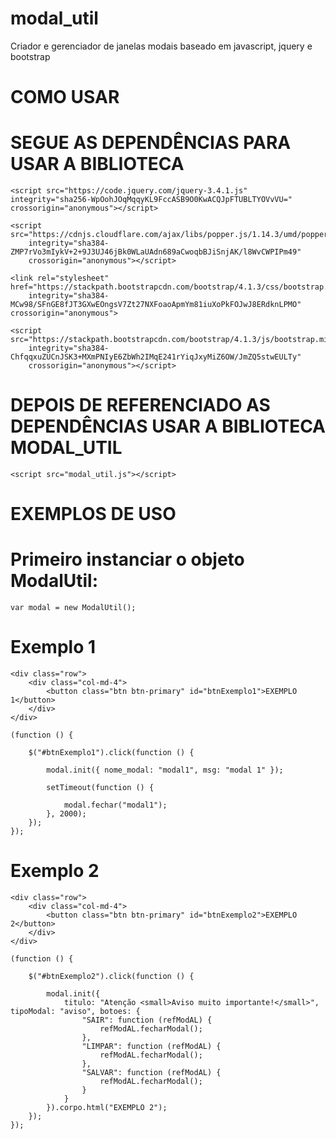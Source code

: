 # modal_util
Criador e gerenciador de janelas modais baseado em javascript, jquery e bootstrap

# COMO USAR

# SEGUE AS DEPENDÊNCIAS PARA USAR A BIBLIOTECA

    <script src="https://code.jquery.com/jquery-3.4.1.js" integrity="sha256-WpOohJOqMqqyKL9FccASB9O0KwACQJpFTUBLTYOVvVU=" crossorigin="anonymous"></script> 
		
	<script src="https://cdnjs.cloudflare.com/ajax/libs/popper.js/1.14.3/umd/popper.min.js"
		integrity="sha384-ZMP7rVo3mIykV+2+9J3UJ46jBk0WLaUAdn689aCwoqbBJiSnjAK/l8WvCWPIPm49"
		crossorigin="anonymous"></script>

	<link rel="stylesheet" href="https://stackpath.bootstrapcdn.com/bootstrap/4.1.3/css/bootstrap.min.css"
		integrity="sha384-MCw98/SFnGE8fJT3GXwEOngsV7Zt27NXFoaoApmYm81iuXoPkFOJwJ8ERdknLPMO" crossorigin="anonymous">

	<script src="https://stackpath.bootstrapcdn.com/bootstrap/4.1.3/js/bootstrap.min.js"
		integrity="sha384-ChfqqxuZUCnJSK3+MXmPNIyE6ZbWh2IMqE241rYiqJxyMiZ6OW/JmZQ5stwEULTy"
		crossorigin="anonymous"></script>

# DEPOIS DE REFERENCIADO AS DEPENDÊNCIAS USAR A BIBLIOTECA MODAL_UTIL

    <script src="modal_util.js"></script>

# EXEMPLOS DE USO

# Primeiro instanciar o objeto ModalUtil:

    var modal = new ModalUtil();

# Exemplo 1

    <div class="row">
		<div class="col-md-4">
			<button class="btn btn-primary" id="btnExemplo1">EXEMPLO 1</button>
		</div>
	</div>

    (function () {

        $("#btnExemplo1").click(function () {

            modal.init({ nome_modal: "modal1", msg: "modal 1" });

            setTimeout(function () {

                modal.fechar("modal1");
            }, 2000);       
        });
    });
   
# Exemplo 2

    <div class="row">
		<div class="col-md-4">
			<button class="btn btn-primary" id="btnExemplo2">EXEMPLO 2</button>
		</div>
	</div>

    (function () {

        $("#btnExemplo2").click(function () {

            modal.init({
                titulo: "Atenção <small>Aviso muito importante!</small>", tipoModal: "aviso", botoes: {
                    "SAIR": function (refModAL) {
                        refModAL.fecharModal();
                    },
                    "LIMPAR": function (refModAL) {
                        refModAL.fecharModal();
                    },
                    "SALVAR": function (refModAL) {
                        refModAL.fecharModal();
                    }
                }
            }).corpo.html("EXEMPLO 2");
        });
    });

   

